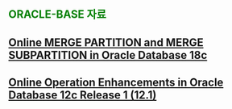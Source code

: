 
<H2><font color="green"> ORACLE-BASE 자료</fornt></H2>

<h2><a href="https://oracle-base.com/articles/18c/online-merge-partition-and-subpartition-18c">
  Online MERGE PARTITION and MERGE SUBPARTITION in Oracle Database 18c </a></h2>
<h2><a href="https://oracle-base.com/articles/12c/online-operation-enhancements-12cr1">
  Online Operation Enhancements in Oracle Database 12c Release 1 (12.1)</a></h2>

